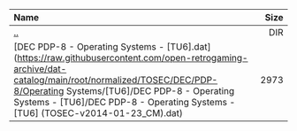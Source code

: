 |Name|Size|
|:---|---:|
|[..](../index.html)|DIR|
|[DEC PDP-8 - Operating Systems - [TU6].dat](https://raw.githubusercontent.com/open-retrogaming-archive/dat-catalog/main/root/normalized/TOSEC/DEC/PDP-8/Operating Systems/[TU6]/DEC PDP-8 - Operating Systems - [TU6]/DEC PDP-8 - Operating Systems - [TU6] (TOSEC-v2014-01-23_CM).dat)|2973|
